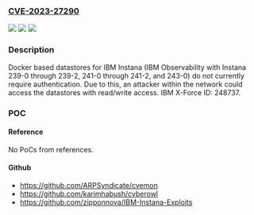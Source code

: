 ### [CVE-2023-27290](https://cve.mitre.org/cgi-bin/cvename.cgi?name=CVE-2023-27290)
![](https://img.shields.io/static/v1?label=Product&message=Observability%20with%20Instana&color=blue)
![](https://img.shields.io/static/v1?label=Version&message=239-0%3C%20239-2%20&color=brighgreen)
![](https://img.shields.io/static/v1?label=Vulnerability&message=CWE-306%20Missing%20Authentication%20for%20Critical%20Function&color=brighgreen)

### Description

Docker based datastores for IBM Instana (IBM Observability with Instana 239-0 through 239-2, 241-0 through 241-2, and 243-0) do not currently require authentication. Due to this, an attacker within the network could access the datastores with read/write access. IBM X-Force ID: 248737.

### POC

#### Reference
No PoCs from references.

#### Github
- https://github.com/ARPSyndicate/cvemon
- https://github.com/karimhabush/cyberowl
- https://github.com/zipponnova/IBM-Instana-Exploits

